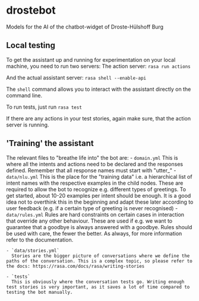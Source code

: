 # drostebot
Models for the AI of the chatbot-widget of Droste-Hülshoff Burg


## Local testing

To get the assistant up and running for experimentation on your local machine, you need to run two servers:
The action server:
`rasa run actions `

And the actual assistant server:
`rasa shell --enable-api`

The `shell` command allows you to interact with the assistant directly on the command line.


To run tests, just run
`rasa test`

If there are any actions in your test stories, again make sure, that the action server is running.

## 'Training' the assistant
The relevant files to "breathe life into" the bot are:
    - `domain.yml`
     This is where all the intents and actions need to be declared and the responses defined.
     Remember that all response names must start with "utter_"
    - `data/nlu.yml`
      This is the place for the "training data" i.e. a hierarchical list of intent names with the respective examples in the child nodes.
      These are required to allow the bot to recognize e.g. different types of greetings.
      To get started, about 10-20 examples per intent should be enough. It is a good idea not to overthink this in the beginning and adapt these later according to user feedback (e.g. if a certain type     of    greeting is never recognised)
    - `data/rules.yml`
      Rules are hard constraints on certain cases in interaction that override any other behaviour. These are used if e.g. we want to guarantee that a goodbye is always answered with a goodbye.
      Rules should be used with care, the fewer the better. As always, for more information refer to the documentation.
      
    - `data/stories.yml`
      Stories are the bigger picture of conversations where we define the paths of the conversation. This is a complex topic, so please refer to the docs: https://rasa.com/docs/rasa/writing-stories  
    
    - `tests`
      This is obviously where the conversation tests go. Writing enough test stories is very important, as it saves a lot of time compared to testing the bot manually.

